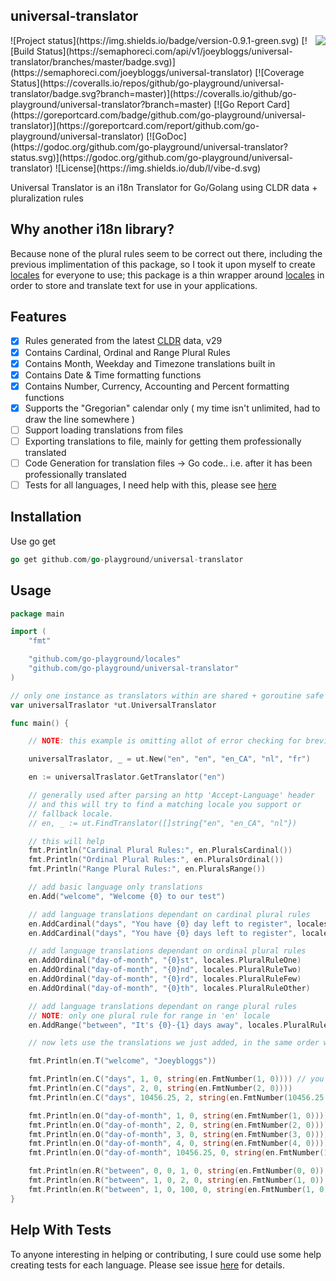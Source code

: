 ## universal-translator
<img align="right" src="https://raw.githubusercontent.com/go-playground/universal-translator/master/logo.png">
![Project status](https://img.shields.io/badge/version-0.9.1-green.svg)
[![Build Status](https://semaphoreci.com/api/v1/joeybloggs/universal-translator/branches/master/badge.svg)](https://semaphoreci.com/joeybloggs/universal-translator)
[![Coverage Status](https://coveralls.io/repos/github/go-playground/universal-translator/badge.svg?branch=master)](https://coveralls.io/github/go-playground/universal-translator?branch=master)
[![Go Report Card](https://goreportcard.com/badge/github.com/go-playground/universal-translator)](https://goreportcard.com/report/github.com/go-playground/universal-translator)
[![GoDoc](https://godoc.org/github.com/go-playground/universal-translator?status.svg)](https://godoc.org/github.com/go-playground/universal-translator)
![License](https://img.shields.io/dub/l/vibe-d.svg)

Universal Translator is an i18n Translator for Go/Golang using CLDR data + pluralization rules

Why another i18n library?
--------------------------
Because none of the plural rules seem to be correct out there, including the previous implimentation of this package,
so I took it upon myself to create [locales](https://github.com/go-playground/locales) for everyone to use; this package 
is a thin wrapper around [locales](https://github.com/go-playground/locales) in order to store and translate text for 
use in your applications.

Features
--------
- [x] Rules generated from the latest [CLDR](http://cldr.unicode.org/index/downloads) data, v29
- [x] Contains Cardinal, Ordinal and Range Plural Rules
- [x] Contains Month, Weekday and Timezone translations built in
- [x] Contains Date & Time formatting functions
- [x] Contains Number, Currency, Accounting and Percent formatting functions
- [x] Supports the "Gregorian" calendar only ( my time isn't unlimited, had to draw the line somewhere )
- [ ] Support loading translations from files
- [ ] Exporting translations to file, mainly for getting them professionally translated
- [ ] Code Generation for translation files -> Go code.. i.e. after it has been professionally translated
- [ ] Tests for all languages, I need help with this, please see [here](https://github.com/go-playground/locales/issues/1)

Installation
-----------

Use go get 

```go
go get github.com/go-playground/universal-translator
```

Usage
-------
```go
package main

import (
	"fmt"

	"github.com/go-playground/locales"
	"github.com/go-playground/universal-translator"
)

// only one instance as translators within are shared + goroutine safe
var universalTraslator *ut.UniversalTranslator

func main() {

	// NOTE: this example is omitting allot of error checking for brevity

	universalTraslator, _ = ut.New("en", "en", "en_CA", "nl", "fr")

	en := universalTraslator.GetTranslator("en")

	// generally used after parsing an http 'Accept-Language' header
	// and this will try to find a matching locale you support or
	// fallback locale.
	// en, _ := ut.FindTranslator([]string{"en", "en_CA", "nl"})

	// this will help
	fmt.Println("Cardinal Plural Rules:", en.PluralsCardinal())
	fmt.Println("Ordinal Plural Rules:", en.PluralsOrdinal())
	fmt.Println("Range Plural Rules:", en.PluralsRange())

	// add basic language only translations
	en.Add("welcome", "Welcome {0} to our test")

	// add language translations dependant on cardinal plural rules
	en.AddCardinal("days", "You have {0} day left to register", locales.PluralRuleOne)
	en.AddCardinal("days", "You have {0} days left to register", locales.PluralRuleOther)

	// add language translations dependant on ordinal plural rules
	en.AddOrdinal("day-of-month", "{0}st", locales.PluralRuleOne)
	en.AddOrdinal("day-of-month", "{0}nd", locales.PluralRuleTwo)
	en.AddOrdinal("day-of-month", "{0}rd", locales.PluralRuleFew)
	en.AddOrdinal("day-of-month", "{0}th", locales.PluralRuleOther)

	// add language translations dependant on range plural rules
	// NOTE: only one plural rule for range in 'en' locale
	en.AddRange("between", "It's {0}-{1} days away", locales.PluralRuleOther)

	// now lets use the translations we just added, in the same order we added them

	fmt.Println(en.T("welcome", "Joeybloggs"))

	fmt.Println(en.C("days", 1, 0, string(en.FmtNumber(1, 0)))) // you'd normally have variables defined for 1 and 0
	fmt.Println(en.C("days", 2, 0, string(en.FmtNumber(2, 0))))
	fmt.Println(en.C("days", 10456.25, 2, string(en.FmtNumber(10456.25, 2))))

	fmt.Println(en.O("day-of-month", 1, 0, string(en.FmtNumber(1, 0))))
	fmt.Println(en.O("day-of-month", 2, 0, string(en.FmtNumber(2, 0))))
	fmt.Println(en.O("day-of-month", 3, 0, string(en.FmtNumber(3, 0))))
	fmt.Println(en.O("day-of-month", 4, 0, string(en.FmtNumber(4, 0))))
	fmt.Println(en.O("day-of-month", 10456.25, 0, string(en.FmtNumber(10456.25, 0))))

	fmt.Println(en.R("between", 0, 0, 1, 0, string(en.FmtNumber(0, 0)), string(en.FmtNumber(1, 0))))
	fmt.Println(en.R("between", 1, 0, 2, 0, string(en.FmtNumber(1, 0)), string(en.FmtNumber(2, 0))))
	fmt.Println(en.R("between", 1, 0, 100, 0, string(en.FmtNumber(1, 0)), string(en.FmtNumber(100, 0))))
}
```

Help With Tests
---------------
To anyone interesting in helping or contributing, I sure could use some help creating tests for each language.
Please see issue [here](https://github.com/go-playground/locales/issues/1) for details.
